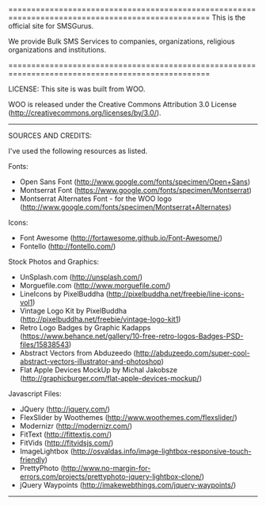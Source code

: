 ﻿
==================================================================================================
This is the official site for SMSGurus.

We provide Bulk SMS Services to companies, organizations, religious organizations and institutions.

==================================================================================================


LICENSE:
This site is was built from WOO.

WOO is released under the Creative Commons Attribution 3.0 License
(http://creativecommons.org/licenses/by/3.0/). 

-----------------------------------------------------------------------------------------------------


SOURCES AND CREDITS:

I've used the following resources as listed.

Fonts:
 - Open Sans Font (http://www.google.com/fonts/specimen/Open+Sans)
 - Montserrat Font (https://www.google.com/fonts/specimen/Montserrat) 
 - Montserrat Alternates Font - for the WOO logo (http://www.google.com/fonts/specimen/Montserrat+Alternates)

Icons:
 - Font Awesome (http://fortawesome.github.io/Font-Awesome/)
 - Fontello (http://fontello.com/)

Stock Photos and Graphics:
 - UnSplash.com (http://unsplash.com/)
 - Morguefile.com (http://www.morguefile.com/)
 - LineIcons by PixelBuddha (http://pixelbuddha.net/freebie/line-icons-vol1)
 - Vintage Logo Kit by PixelBuddha (http://pixelbuddha.net/freebie/vintage-logo-kit1)
 - Retro Logo Badges by Graphic Kadapps (https://www.behance.net/gallery/10-free-retro-logos-Badges-PSD-files/15838543)
 - Abstract Vectors from Abduzeedo (http://abduzeedo.com/super-cool-abstract-vectors-illustrator-and-photoshop)
 - Flat Apple Devices MockUp by Michal Jakobsze (http://graphicburger.com/flat-apple-devices-mockup/)

Javascript Files:

 - JQuery (http://jquery.com/)
 - FlexSlider by Woothemes (http://www.woothemes.com/flexslider/)
 - Modernizr (http://modernizr.com/)
 - FitText (http://fittextjs.com/) 
 - FitVids (http://fitvidsjs.com/)
 - ImageLightbox (http://osvaldas.info/image-lightbox-responsive-touch-friendly)
 - PrettyPhoto (http://www.no-margin-for-errors.com/projects/prettyphoto-jquery-lightbox-clone/)
 - jQuery Waypoints (http://imakewebthings.com/jquery-waypoints/)

--------------------------------------------------------------------------------------------------------- 

